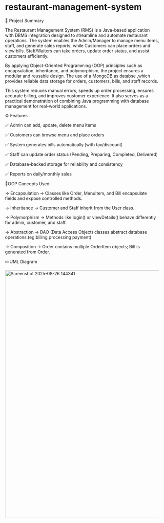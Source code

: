# restaurant-management-system


📌 Project Summary

The Restaurant Management System (RMS) is a Java-based application with DBMS integration designed to streamline and automate restaurant operations. The system enables the Admin/Manager to manage menu items, staff, and generate sales reports, while Customers can place orders and view bills. Staff/Waiters can take orders, update order status, and assist customers efficiently.

By applying Object-Oriented Programming (OOP) principles such as encapsulation, inheritance, and polymorphism, the project ensures a modular and reusable design. The use of a MongoDB as databse ,which provides reliable data storage for orders, customers, bills, and staff records.

This system reduces manual errors, speeds up order processing, ensures accurate billing, and improves customer experience. It also serves as a practical demonstration of combining Java programming with database management for real-world applications.

⚙️ Features

✅ Admin can add, update, delete menu items

✅ Customers can browse menu and place orders

✅ System generates bills automatically (with tax/discount)

✅ Staff can update order status (Pending, Preparing, Completed, Delivered)

✅ Database-backed storage for reliability and consistency

✅ Reports on daily/monthly sales


🔗OOP Concepts Used

-> Encapsulation → Classes like Order, MenuItem, and Bill encapsulate fields and expose controlled methods.

-> Inheritance → Customer and Staff inherit from the User class.

-> Polymorphism → Methods like login() or viewDetails() behave differently for admin, customer, and staff.

-> Abstraction → DAO (Data Access Object) classes abstract database operations.(eg.billing,processing payment)

-> Composition → Order contains multiple OrderItem objects; Bill is generated from Order.


✏️UML Diagram

<img width="1848" height="811" alt="Screenshot 2025-08-26 144341" src="https://github.com/user-attachments/assets/435610e7-5a02-4eb7-8458-72a6e2047ca4" />

